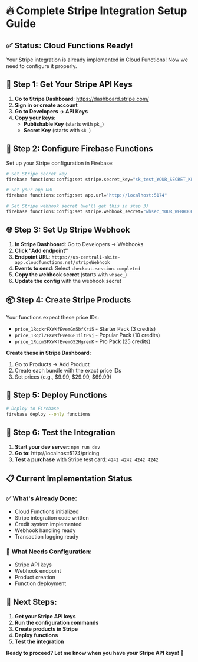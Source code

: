 # 🔥 Complete Stripe Integration Setup Guide

## ✅ **Status: Cloud Functions Ready!**

Your Stripe integration is already implemented in Cloud Functions! Now we need to configure it properly.

## 🚀 **Step 1: Get Your Stripe API Keys**

1. **Go to Stripe Dashboard**: https://dashboard.stripe.com/
2. **Sign in or create account**
3. **Go to Developers → API Keys**
4. **Copy your keys:**
   - **Publishable Key** (starts with `pk_`)
   - **Secret Key** (starts with `sk_`)

## 🔧 **Step 2: Configure Firebase Functions**

Set up your Stripe configuration in Firebase:

```bash
# Set Stripe secret key
firebase functions:config:set stripe.secret_key="sk_test_YOUR_SECRET_KEY"

# Set your app URL
firebase functions:config:set app.url="http://localhost:5174"

# Set Stripe webhook secret (we'll get this in step 3)
firebase functions:config:set stripe.webhook_secret="whsec_YOUR_WEBHOOK_SECRET"
```

## 🌐 **Step 3: Set Up Stripe Webhook**

1. **In Stripe Dashboard**: Go to Developers → Webhooks
2. **Click "Add endpoint"**
3. **Endpoint URL**: `https://us-central1-skite-app.cloudfunctions.net/stripeWebhook`
4. **Events to send**: Select `checkout.session.completed`
5. **Copy the webhook secret** (starts with `whsec_`)
6. **Update the config** with the webhook secret

## 📦 **Step 4: Create Stripe Products**

Your functions expect these price IDs:
- `price_1RqckrFXWKfEvemGm5bfXri5` - Starter Pack (3 credits)
- `price_1RqclZFXWKfEvemGF1iltPvj` - Popular Pack (10 credits)  
- `price_1RqcmSFXWKfEvemG52HgrenK` - Pro Pack (25 credits)

**Create these in Stripe Dashboard:**
1. Go to Products → Add Product
2. Create each bundle with the exact price IDs
3. Set prices (e.g., $9.99, $29.99, $69.99)

## 🚀 **Step 5: Deploy Functions**

```bash
# Deploy to Firebase
firebase deploy --only functions
```

## 🧪 **Step 6: Test the Integration**

1. **Start your dev server**: `npm run dev`
2. **Go to**: http://localhost:5174/pricing
3. **Test a purchase** with Stripe test card: `4242 4242 4242 4242`

## 📋 **Current Implementation Status**

### ✅ **What's Already Done:**
- Cloud Functions initialized
- Stripe integration code written
- Credit system implemented
- Webhook handling ready
- Transaction logging ready

### 🔧 **What Needs Configuration:**
- Stripe API keys
- Webhook endpoint
- Product creation
- Function deployment

## 🎯 **Next Steps:**

1. **Get your Stripe API keys**
2. **Run the configuration commands**
3. **Create products in Stripe**
4. **Deploy functions**
5. **Test the integration**

**Ready to proceed? Let me know when you have your Stripe API keys!** 🚀 